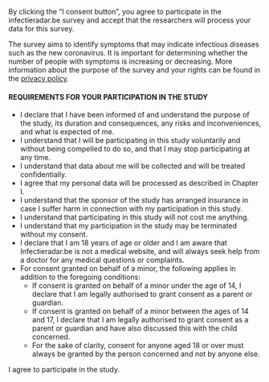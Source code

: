 By clicking the “I consent button”, you agree to participate in the infectieradar.be survey and accept that the researchers will process your data for this survey. 

The survey aims to identify symptoms that may indicate infectious diseases such as the new coronavirus. It is important for determining whether the number of people with symptoms is increasing or decreasing. More information about the purpose of the survey and your rights can be found in the [privacy policy](https://survey.infectieradar.be/privacy).

#### REQUIREMENTS FOR YOUR PARTICIPATION IN THE STUDY

* I declare that I have been informed of and understand the purpose of the study, its duration and consequences, any risks and inconveniences, and what is expected of me.
* I understand that I will be participating in this study voluntarily and without being compelled to do so, and that I may stop participating at any time.
* I understand that data about me will be collected and will be treated confidentially.
* I agree that my personal data will be processed as described in Chapter I.
* I understand that the sponsor of the study has arranged insurance in case I suffer harm in connection with my participation in this study.
* I understand that participating in this study will not cost me anything.
* I understand that my participation in the study may be terminated without my consent.
* I declare that I am 18 years of age or older and I am aware that Infectieradar.be is not a medical website, and will always seek help from a doctor for any medical questions or complaints.
* For consent granted on behalf of a minor, the following applies in addition to the foregoing conditions:
	 * If consent is granted on behalf of a minor under the age of 14, I declare that I am legally authorised to grant consent as a parent or guardian.
	 * If consent is granted on behalf of a minor between the ages of 14 and 17, I declare that I am legally authorised to grant consent as a parent or guardian and have also discussed this with the child concerned.
	 * For the sake of clarity, consent for anyone aged 18 or over must always be granted by the person concerned and not by anyone else.

I agree to participate in the study.
